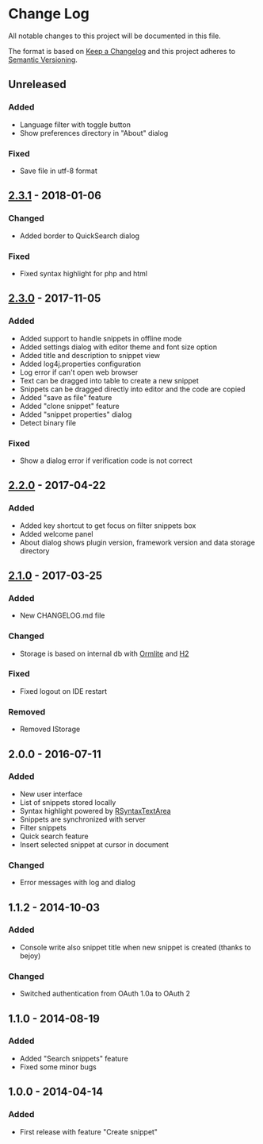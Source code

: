 # Change Log
All notable changes to this project will be documented in this file.

The format is based on [Keep a Changelog](http://keepachangelog.com/)
and this project adheres to [Semantic Versioning](http://semver.org/).

## Unreleased
### Added
- Language filter with toggle button
- Show preferences directory in "About" dialog

### Fixed
- Save file in utf-8 format

## [2.3.1] - 2018-01-06
### Changed
- Added border to QuickSearch dialog

### Fixed
- Fixed syntax highlight for php and html

## [2.3.0] - 2017-11-05
### Added
- Added support to handle snippets in offline mode
- Added settings dialog with editor theme and font size option
- Added title and description to snippet view
- Added log4j.properties configuration
- Log error if can't open web browser
- Text can be dragged into table to create a new snippet
- Snippets can be dragged directly into editor and the code are copied
- Added "save as file" feature
- Added "clone snippet" feature
- Added "snippet properties" dialog
- Detect binary file

### Fixed
- Show a dialog error if verification code is not correct

## [2.2.0] - 2017-04-22
### Added
- Added key shortcut to get focus on filter snippets box
- Added welcome panel
- About dialog shows plugin version, framework version and data storage directory

## [2.1.0] - 2017-03-25
### Added
- New CHANGELOG.md file

### Changed
- Storage is based on internal db with [Ormlite](http://ormlite.com/) and [H2](http://www.h2database.com)

### Fixed
- Fixed logout on IDE restart

### Removed
- Removed IStorage

## 2.0.0 - 2016-07-11
### Added
- New user interface
- List of snippets stored locally
- Syntax highlight powered by <a href="http://bobbylight.github.io/RSyntaxTextArea/">RSyntaxTextArea</a>
- Snippets are synchronized with server
- Filter snippets
- Quick search feature
- Insert selected snippet at cursor in document 

### Changed
- Error messages with log and dialog

## 1.1.2 - 2014-10-03
### Added
- Console write also snippet title when new snippet is created (thanks to bejoy)

### Changed
- Switched authentication from OAuth 1.0a to OAuth 2

## 1.1.0 - 2014-08-19
### Added
- Added "Search snippets" feature
- Fixed some minor bugs

## 1.0.0 - 2014-04-14
### Added
- First release with feature "Create snippet"

[2.3.1]: https://github.com/massimozappino/tagmycode-java-plugin-framework/compare/v2.3.0...v2.3.1
[2.3.0]: https://github.com/massimozappino/tagmycode-java-plugin-framework/compare/v2.2.0...v2.3.0
[2.2.0]: https://github.com/massimozappino/tagmycode-java-plugin-framework/compare/v2.1.0...v2.2.0
[2.1.0]: https://github.com/massimozappino/tagmycode-java-plugin-framework/compare/v2.0.0...v2.1.0
